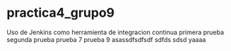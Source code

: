 # practica4_grupo9

Uso de Jenkins como herramienta de integracion continua
primera prueba
segunda prueba
prueba 7
prueba 9
asassdfsdfsdf
sdfds
sdsd yaaaa